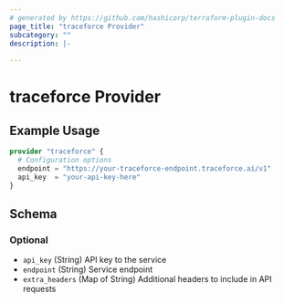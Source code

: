 ```yaml
---
# generated by https://github.com/hashicorp/terraform-plugin-docs
page_title: "traceforce Provider"
subcategory: ""
description: |-
  
---
```


# traceforce Provider



## Example Usage

```terraform
provider "traceforce" {
  # Configuration options
  endpoint = "https://your-traceforce-endpoint.traceforce.ai/v1"
  api_key  = "your-api-key-here"
}
```

<!-- schema generated by tfplugindocs -->
## Schema

### Optional

- `api_key` (String) API key to the service
- `endpoint` (String) Service endpoint
- `extra_headers` (Map of String) Additional headers to include in API requests
